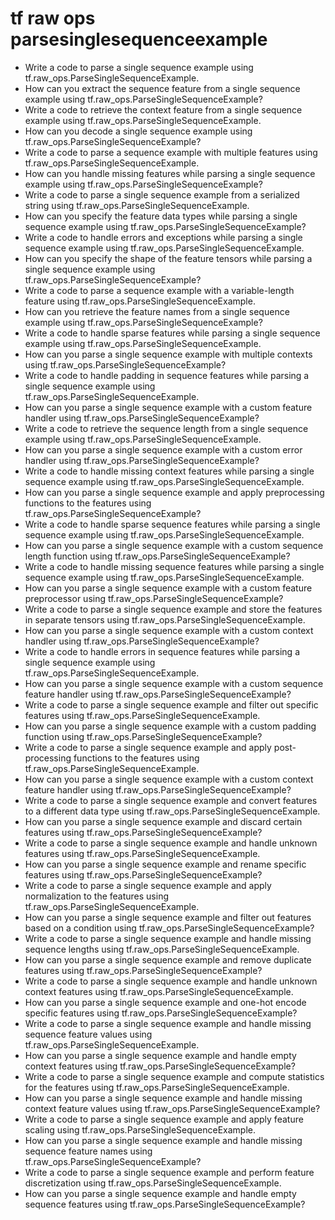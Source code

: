 # tf raw ops parsesinglesequenceexample

- Write a code to parse a single sequence example using tf.raw_ops.ParseSingleSequenceExample.
- How can you extract the sequence feature from a single sequence example using tf.raw_ops.ParseSingleSequenceExample?
- Write a code to retrieve the context feature from a single sequence example using tf.raw_ops.ParseSingleSequenceExample.
- How can you decode a single sequence example using tf.raw_ops.ParseSingleSequenceExample?
- Write a code to parse a sequence example with multiple features using tf.raw_ops.ParseSingleSequenceExample.
- How can you handle missing features while parsing a single sequence example using tf.raw_ops.ParseSingleSequenceExample?
- Write a code to parse a single sequence example from a serialized string using tf.raw_ops.ParseSingleSequenceExample.
- How can you specify the feature data types while parsing a single sequence example using tf.raw_ops.ParseSingleSequenceExample?
- Write a code to handle errors and exceptions while parsing a single sequence example using tf.raw_ops.ParseSingleSequenceExample.
- How can you specify the shape of the feature tensors while parsing a single sequence example using tf.raw_ops.ParseSingleSequenceExample?
- Write a code to parse a sequence example with a variable-length feature using tf.raw_ops.ParseSingleSequenceExample.
- How can you retrieve the feature names from a single sequence example using tf.raw_ops.ParseSingleSequenceExample?
- Write a code to handle sparse features while parsing a single sequence example using tf.raw_ops.ParseSingleSequenceExample.
- How can you parse a single sequence example with multiple contexts using tf.raw_ops.ParseSingleSequenceExample?
- Write a code to handle padding in sequence features while parsing a single sequence example using tf.raw_ops.ParseSingleSequenceExample.
- How can you parse a single sequence example with a custom feature handler using tf.raw_ops.ParseSingleSequenceExample?
- Write a code to retrieve the sequence length from a single sequence example using tf.raw_ops.ParseSingleSequenceExample.
- How can you parse a single sequence example with a custom error handler using tf.raw_ops.ParseSingleSequenceExample?
- Write a code to handle missing context features while parsing a single sequence example using tf.raw_ops.ParseSingleSequenceExample.
- How can you parse a single sequence example and apply preprocessing functions to the features using tf.raw_ops.ParseSingleSequenceExample?
- Write a code to handle sparse sequence features while parsing a single sequence example using tf.raw_ops.ParseSingleSequenceExample.
- How can you parse a single sequence example with a custom sequence length function using tf.raw_ops.ParseSingleSequenceExample?
- Write a code to handle missing sequence features while parsing a single sequence example using tf.raw_ops.ParseSingleSequenceExample.
- How can you parse a single sequence example with a custom feature preprocessor using tf.raw_ops.ParseSingleSequenceExample?
- Write a code to parse a single sequence example and store the features in separate tensors using tf.raw_ops.ParseSingleSequenceExample.
- How can you parse a single sequence example with a custom context handler using tf.raw_ops.ParseSingleSequenceExample?
- Write a code to handle errors in sequence features while parsing a single sequence example using tf.raw_ops.ParseSingleSequenceExample.
- How can you parse a single sequence example with a custom sequence feature handler using tf.raw_ops.ParseSingleSequenceExample?
- Write a code to parse a single sequence example and filter out specific features using tf.raw_ops.ParseSingleSequenceExample.
- How can you parse a single sequence example with a custom padding function using tf.raw_ops.ParseSingleSequenceExample?
- Write a code to parse a single sequence example and apply post-processing functions to the features using tf.raw_ops.ParseSingleSequenceExample.
- How can you parse a single sequence example with a custom context feature handler using tf.raw_ops.ParseSingleSequenceExample?
- Write a code to parse a single sequence example and convert features to a different data type using tf.raw_ops.ParseSingleSequenceExample.
- How can you parse a single sequence example and discard certain features using tf.raw_ops.ParseSingleSequenceExample?
- Write a code to parse a single sequence example and handle unknown features using tf.raw_ops.ParseSingleSequenceExample.
- How can you parse a single sequence example and rename specific features using tf.raw_ops.ParseSingleSequenceExample?
- Write a code to parse a single sequence example and apply normalization to the features using tf.raw_ops.ParseSingleSequenceExample.
- How can you parse a single sequence example and filter out features based on a condition using tf.raw_ops.ParseSingleSequenceExample?
- Write a code to parse a single sequence example and handle missing sequence lengths using tf.raw_ops.ParseSingleSequenceExample.
- How can you parse a single sequence example and remove duplicate features using tf.raw_ops.ParseSingleSequenceExample?
- Write a code to parse a single sequence example and handle unknown context features using tf.raw_ops.ParseSingleSequenceExample.
- How can you parse a single sequence example and one-hot encode specific features using tf.raw_ops.ParseSingleSequenceExample?
- Write a code to parse a single sequence example and handle missing sequence feature values using tf.raw_ops.ParseSingleSequenceExample.
- How can you parse a single sequence example and handle empty context features using tf.raw_ops.ParseSingleSequenceExample?
- Write a code to parse a single sequence example and compute statistics for the features using tf.raw_ops.ParseSingleSequenceExample.
- How can you parse a single sequence example and handle missing context feature values using tf.raw_ops.ParseSingleSequenceExample?
- Write a code to parse a single sequence example and apply feature scaling using tf.raw_ops.ParseSingleSequenceExample.
- How can you parse a single sequence example and handle missing sequence feature names using tf.raw_ops.ParseSingleSequenceExample?
- Write a code to parse a single sequence example and perform feature discretization using tf.raw_ops.ParseSingleSequenceExample.
- How can you parse a single sequence example and handle empty sequence features using tf.raw_ops.ParseSingleSequenceExample?